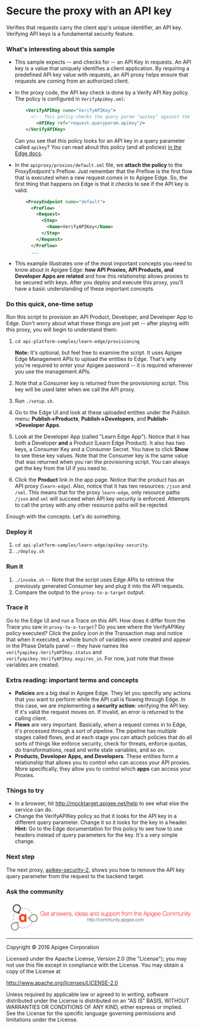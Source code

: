 # Secure the proxy with an API key

Verifies that requests carry the client app's unique identifier, an API key. Verifying API keys is a fundamental security feature.

### What's interesting about this sample

* This sample expects -- and checks for -- an API Key in requests. An API key is a value that uniquely identifies a client application. By requiring a predefined API key value with requests, an API proxy helps ensure that requests are coming from an authorized client.

* In the proxy code, the API key check is done by a Verify API Key policy. The policy is configured in `VerifyApiKey.xml`:

    ```xml
        <VerifyAPIKey name="VerifyAPIKey">
          <!-- This policy checks the query param "apikey" against the Consumer Keys in all the Developer Apps defined in our organization.-->
            <APIKey ref="request.queryparam.apikey"/>
        </VerifyAPIKey>
    ```

  Can you see that this policy looks for an API key in a query parameter called `apikey`? You can read about this policy (and all policies) [in the Edge docs](http://docs.apigee.com/api-services/reference/verify-api-key-policy). 

* In the `apiproxy/proxies/default.xml` file, we **attach the policy** to the ProxyEndpoint's Preflow. Just remember that the Preflow is the first flow that is executed when a new request comes in to Apigee Edge. So, the first thing that happens on Edge is that it checks to see if the API key is valid.

    ```xml
        <ProxyEndpoint name="default">
          <PreFlow>
            <Request>
              <Step>
                <Name>VerifyAPIKey</Name>
              </Step>
            </Request>
          </PreFlow>
          ...
    ```


* This example illustrates one of the most important concepts you need to know about in Apigee Edge: **how API Proxies, API Products, and Developer Apps are related** and how this relationship allows proxies to be secured with keys. After you deploy and execute this proxy, you'll have a basic understanding of these important concepts. 

### Do this quick, one-time setup

Run this script to provision an API Product, Developer, and Developer App to Edge. Don't worry about what these things are just yet -- after playing with this proxy, you will begin to understand them:

1. `cd api-platform-samples/learn-edge/provisioning`

    **Note:** It's optional, but feel free to examine the script. It uses Apigee Edge Management APIs to upload the entities to Edge. That's why you're required to enter your Apigee password -- it is required whenever you use the management APIs.

2. Note that a Consumer key is returned from the provisioning script. This key will be used later when we call the API proxy. 

3. Run `./setup.sh`.

4. Go to the Edge UI and look at these uploaded entities under the Publish menu: **Publish->Products**, **Publish->Developers**, and **Publish->Developer Apps**.

5. Look at the Developer App (called "Learn Edge App"). Notice that it has both a Developer **and** a Product (Learn Edge Product). It also has two keys, a Consumer Key and a Consumer Secret. You have to click **Show** to see these key values. Note that the Consumer key is the same value that was returned when you ran the provisioning script. You can always get the key from the UI if you need to. 

6. Click the **Product** link in the app page. Notice that the product has an API proxy (`learn-edge`). Also, notice that it has two resources: `/json` and `/xml`. This means that for the proxy `learn-edge`, only resource paths `/json` and `xml` will succeed when API key security is enforced. Attempts to call the proxy with any other resource paths will be rejected.

Enough with the concepts. Let's do something.

### Deploy it

1. `cd api-platform-samples/learn-edge/apikey-security`.
2. `./deploy.sh`

### Run it

1. `./invoke.sh` -- Note that the script uses Edge APIs to retrieve the previously generated Consumer key and plug it into the API requests. 
4. Compare the output to the `proxy-to-a-target` output. 

### Trace it

Go to the Edge UI and run a Trace on this API. How does it differ from the Trace you saw in `proxy-to-a-target`? Do you see where the VerifyAPIKey policy executed? Click the policy icon in the Transaction map and notice that when it executed, a whole bunch of variables were created and appear in the Phase Details panel -- they have names like `verifyapikey.VerifyAPIKey.status` and `verifyapikey.VerifyAPIKey.expires_in`. For now, just note that these variables are created. 

### Extra reading: important terms and concepts

* **Policies** are a big deal in Apigee Edge. They let you specifiy any actions that you want to perform while the API call is flowing through Edge. In this case, we are implementing a **security action**: verifying the API key. If it's valid the request moves on. If invalid, an error is returned to the calling client.
* **Flows** are very important. Basically, when a request comes in to Edge, it's processed through a sort of pipeline. The pipeline has multiple stages called flows, and at each stage you can attach policies that do all sorts of things like enforce security, check for threats, enforce quotas, do transformations, read and write state variables, and so on. 
* **Products, Developer Apps, and Developers**. These entities form a relationship that allows you to control who can access your API proxies. More specifically, they allow you to control which **apps** can access your Proxies. 


### Things to try

* In a browser, hit http://mocktarget.apigee.net/help to see what else the service can do.
* Change the VerifyAPIKey policy so that it looks for the API key in a different query parameter. Change it so it looks for the key in a header. **Hint:** Go to the Edge documentation for this policy to see how to use headers instead of query parameters for the key. It's a very simple change.

### Next step

The next proxy, [apikey-security-2](../apikey-security-2/README.md), shows you how to remove the API key query parameter from the request to the backend target. 

### Ask the community

[![alt text](../../images/apigee-community.png "Apigee Community is a great place to ask questions and find answers about developing API proxies. ")](https://community.apigee.com?via=github)

---

Copyright © 2016 Apigee Corporation

Licensed under the Apache License, Version 2.0 (the "License"); you may not use
this file except in compliance with the License. You may obtain a copy
of the License at

http://www.apache.org/licenses/LICENSE-2.0

Unless required by applicable law or agreed to in writing, software
distributed under the License is distributed on an "AS IS" BASIS,
WITHOUT WARRANTIES OR CONDITIONS OF ANY KIND, either express or implied.
See the License for the specific language governing permissions and
limitations under the License.
